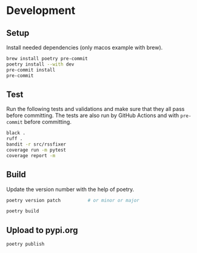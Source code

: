 # Development

## Setup

Install needed dependencies (only macos example with brew).

```bash
brew install poetry pre-commit
poetry install --with dev
pre-commit install
pre-commit
```

## Test

Run the following tests and validations and make sure that they all pass before committing. The tests are also run by GitHub Actions and with `pre-commit` before committing.

```bash
black .
ruff .
bandit -r src/rssfixer
coverage run -m pytest
coverage report -m
```

## Build

Update the version number with the help of poetry.

```bash
poetry version patch          # or minor or major
```

```bash
poetry build
```

## Upload to pypi.org

```bash
poetry publish
```
